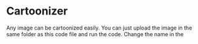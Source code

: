 # Cartoonizer
Any image can be cartoonized easily. You can just upload the image in the same folder as this code file and run the code. Change the name in the 

